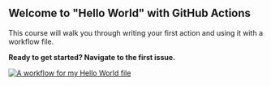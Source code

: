 ## Welcome to "Hello World" with GitHub Actions

This course will walk you through writing your first action and using it with a workflow file. 

**Ready to get started? Navigate to the first issue.**

[![A workflow for my Hello World file](https://github.com/jeff-dobson/hello-github-actions/actions/workflows/main.yml/badge.svg)](https://github.com/jeff-dobson/hello-github-actions/actions/workflows/main.yml)
